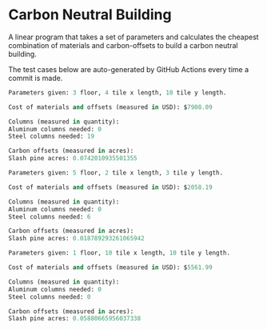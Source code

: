 # Carbon Neutral Building
A linear program that takes a set of parameters and calculates the cheapest combination of materials and carbon-offsets to build a carbon neutral building.

The test cases below are auto-generated by GitHub Actions every time a commit is made.
<!-- TEST CASE 1 -->
```python
Parameters given: 3 floor, 4 tile x length, 10 tile y length.

Cost of materials and offsets (measured in USD): $7908.09

Columns (measured in quantity):
Aluminum columns needed: 0
Steel columns needed: 19

Carbon offsets (measured in acres):
Slash pine acres: 0.0742010935501355
```
<!-- END TEST CASE -->

<!-- TEST CASE 2 -->
```python
Parameters given: 5 floor, 2 tile x length, 3 tile y length.

Cost of materials and offsets (measured in USD): $2058.19

Columns (measured in quantity):
Aluminum columns needed: 0
Steel columns needed: 6

Carbon offsets (measured in acres):
Slash pine acres: 0.018789293261065942
```
<!-- END TEST CASE -->

<!-- TEST CASE 3 -->
```python
Parameters given: 1 floor, 10 tile x length, 10 tile y length.

Cost of materials and offsets (measured in USD): $5561.99

Columns (measured in quantity):
Aluminum columns needed: 0
Steel columns needed: 0

Carbon offsets (measured in acres):
Slash pine acres: 0.05880665956037338
```
<!-- END TEST CASE -->